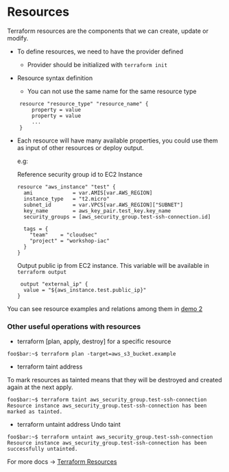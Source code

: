 # Resources

Terraform resources are the components that we can create, update or modify.

* To define resources, we need to have the provider defined
  * Provider should be initialized with `terraform init`
 
* Resource syntax definition 
  * You can not use the same name for the same resource type
```hcl
    resource "resource_type" "resource_name" {
        property = value
        property = value
        ...
    }
```
* Each resource will have many available properties, you could use them as input of other resources or deploy output.

   e.g:
    
     Reference security group id to EC2 Instance
     ```hcl
     resource "aws_instance" "test" {
       ami             = var.AMIS[var.AWS_REGION]
       instance_type   = "t2.micro"
       subnet_id       = var.VPCS[var.AWS_REGION]["SUBNET"]
       key_name        = aws_key_pair.test_key.key_name
       security_groups = [aws_security_group.test-ssh-connection.id]

       tags = {
         "team"    = "cloudsec"
         "project" = "workshop-iac"
       }
     }
     ```
     
     Output public ip from EC2 instance. This variable will be available in `terraform output`
     ```hcl
      output "external_ip" {
       value = "${aws_instance.test.public_ip}"
     }
     ```

You can see resource examples and relations among them in <a href="https://github.com/lpcalisi/cloudsec-workshop-iac/tree/master/terraform/2_instance_with_sg">demo 2</a>

### Other useful operations with resources
* terraform [plan, apply, destroy] for a specific resource
```console
foo$bar:~$ terraform plan -target=aws_s3_bucket.example
```

* terraform taint address

To mark resources as tainted means that they will be destroyed and created again at the next apply. 
```console
foo$bar:~$ terraform taint aws_security_group.test-ssh-connection
Resource instance aws_security_group.test-ssh-connection has been marked as tainted.
```

* terraform untaint address
Undo taint
```console
foo$bar:~$ terraform untaint aws_security_group.test-ssh-connection
Resource instance aws_security_group.test-ssh-connection has been successfully untainted.
```


For more docs &rarr; <a href="https://www.terraform.io/docs/configuration/resources.html"> Terraform Resources </a>
